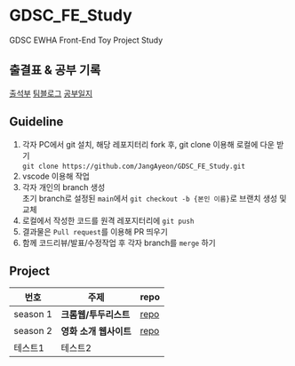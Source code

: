 # GDSC_FE_Study
GDSC EWHA Front-End Toy Project Study

## 출결표 & 공부 기록
[출석부](https://docs.google.com/document/d/1tGXloAp-MPz5soTXBmh9Wf0FcEfVt6omVMd_2fAQP0E/edit?usp=sharing)
[팀블로그](https://gdscewha.tistory.com/category/%EC%8A%A4%ED%84%B0%EB%94%94/Front-End%20%ED%86%A0%EC%9D%B4%20%ED%94%84%EB%A1%9C%EC%A0%9D%ED%8A%B8)
[공부일지](https://docs.google.com/document/d/1fwwvuPeLafIYO8hz_9HsN3TbJVlCCmpjJC7DF7YiSV8/edit?usp=sharing)
## Guideline
1. 각자 PC에서 git 설치, 해당 레포지터리 fork 후, git clone 이용해 로컬에 다운 받기 <br>
`git clone https://github.com/JangAyeon/GDSC_FE_Study.git`
2. vscode 이용해 작업<br>
3. 각자 개인의 branch 생성<br>
초기 branch로 설정된 `main`에서 `git checkout -b {본인 이름}`로 브랜치 생성 및 교체<br>
4. 로컬에서 작성한 코드를 원격 레포지터리에 `git push`<br>
5. 결과물은 `Pull request`를 이용해 PR 띄우기 <br>
6. 함께 코드리뷰/발표/수정작업 후 각자 branch를 `merge` 하기 

## Project
|번호|주제|repo|
|------|---|---|
|season 1 |**크롬웹/투두리스트**|[repo](https://github.com/JangAyeon/GDSC_FE_Study/tree/main/vanilla-js-ChromeWeb)|
|season 2|**영화 소개 웹사이트**|[repo](https://github.com/JangAyeon/GDSC_FE_Study/tree/main/react_basic)|
|테스트1|테스트2||
